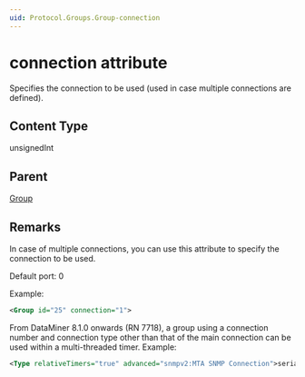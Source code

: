 ```yaml
---
uid: Protocol.Groups.Group-connection
---
```


# connection attribute

Specifies the connection to be used (used in case multiple connections are defined).

## Content Type

unsignedInt

## Parent

[Group](xref:Protocol.Groups.Group)

## Remarks

In case of multiple connections, you can use this attribute to specify the connection to be used.

Default port: 0

Example:

```xml
<Group id="25" connection="1">
```

From DataMiner 8.1.0 onwards (RN 7718), a group using a connection number and connection type other than that of the main connection can be used within a multi-threaded timer. Example:

```xml
<Type relativeTimers="true" advanced="snmpv2:MTA SNMP Connection">serial</Type>
```
